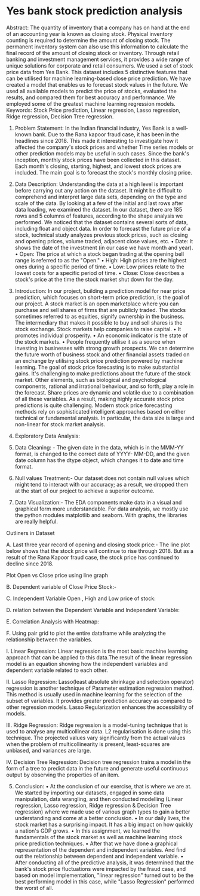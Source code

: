 # Yes bank stock prediction analysis
Abstract: 
The quantity of inventory that a company has on hand at the end of an accounting year is known as closing stock. Physical inventory counting is required to determine the amount of closing stock. The permanent inventory system can also use this information to calculate the final record of the amount of closing stock or inventory. Through retail banking and investment management services, it provides a wide range of unique solutions for corporate and retail consumers. 
We used a set of stock price data from Yes Bank. This dataset includes 5 distinctive features that can be utilised for machine learning-based close price prediction. We have created a model that enables us to forecast stock values in the future. 
We used all available models to predict the price of stocks, evaluated the results, and compared them for best accuracy and performance. We employed some of the greatest machine learning regression models.
Keywords: Stock Price prediction, Linear regression, Lasso regression, Ridge regression,             Decision Tree regression.

1.	Problem Statement:
In the Indian financial industry, Yes Bank is a well-known bank. Due to the Rana kapoor fraud case, it has been in the headlines since 2018. This made it interesting to investigate how it affected the company's stock prices and whether Time series models or other prediction models may be useful in such cases. Since the bank's inception, monthly stock prices have been collected in this dataset. Each month's closing, starting, highest, and lowest stock prices are included. The main goal is to forecast the stock's monthly closing price.




2.	Data Description:
Understanding the data at a high level is important before carrying out any action on the dataset. It might be difficult to comprehend and interpret large data sets, depending on the type and scale of the data. By looking at a few of the initial and last rows after data loading, we examined the dataset. In our dataset, there are 185 rows and 5 columns of features, according to the shape analysis we performed. We noticed that the dataset contains several sorts of data, including float and object data. In order to forecast the future price of a stock, technical study analyzes previous stock prices, such as closing and opening prices, volume traded, adjacent close values, etc.
•	Date: It shows the date of the investment (in our case we have month and year).
•	Open: The price at which a stock began trading at the opening bell range is referred to as the "Open."
•	High: High prices are the highest ones during a specific period of time.
•	Low: Low prices relate to the lowest costs for a specific period of time.
•	Close: Close describes a stock's price at the time the stock market shut down for the day.

3.	Introduction:
In our project, building a prediction model for near price prediction, which focuses on short-term price prediction, is the goal of our project. 
A stock market is an open marketplace where you can purchase and sell shares of firms that are publicly traded. The stocks sometimes referred to as equities, signify ownership in the business. The intermediary that makes it possible to buy and sell shares is the stock exchange. Stock markets help companies to raise capital.
•	It promotes individual prosperity.
•	An economic indicator is the state of the stock markets.
•	People frequently utilise it as a source when investing in businesses with strong growth prospects.
We can determine the future worth of business stock and other financial assets traded on an exchange by utilising stock price prediction powered by machine learning. 
The goal of stock price forecasting is to make substantial gains. It's challenging to make predictions about the future of the stock market. Other elements, such as biological and psychological components, rational and irrational behaviour, and so forth, play a role in the forecast. Share prices are dynamic and volatile due to a combination of all these variables. As a result, making highly accurate stock price predictions is quite challenging.
Modern stock price forecasting methods rely on sophisticated intelligent approaches based on either technical or fundamental analysis. In particular, the data size is large and non-linear for stock market analysis.


4.	Exploratory Data Analysis:
1.	Data Cleaning: -
The given date in the data, which is in the MMM-YY format, is changed to the correct date of YYYY- MM-DD, and the given date column has the dtype object, which changes it to date and time format.
2.	Null values Treatment:-
Our dataset does not contain null values which might tend to interact with our accuracy; as a result, we dropped them at the start of our project to achieve a superior outcome.
3.	Data Visualization:- 
The EDA components make data in a visual and graphical form more understandable. For data analysis, we mostly use the python modules matplotlib and seaborn. With graphs, the libraries are really helpful.



 
 
Outliners in Dataset


A.	Last three year record of opening and closing stock price:-
The line plot below shows that the stock price will continue to rise through 2018. But as a result of the Rana Kapoor fraud case, the stock price has continued to decline since 2018.

 
Plot Open vs Close price using line graph



B.	Dependent variable of Close Price Stock:-
 

 



C.	Independent Variable Open , High and Low price of stock:

 

 


 

D.	relation between the Dependent Variable and Independent Variable:

 


 


 

E.	Correlation Analysis with Heatmap:
 
F.	Using pair grid to plot the entire dataframe while analyzing the relationship between the variables.
 
I.	Linear Regression: 
Linear regression is the most basic machine learning approach that can be applied to this data.The result of the linear regression model is an equation showing how the independent variables and dependent variable related to each other.

 


 
II.	Lasso Regression:
Lasso(least absolute shrinkage and selection operator) regression is another technique of Parameter estimation regression method. This method is usually used in machine learning for the selection of the subset of variables. It provides greater prediction accuracy as compared to other regression models. Lasso Regularization enhances the accessibility of models.

 

 
III.	Ridge Regression:
Ridge regression is a model-tuning technique that is used to analyse any multicollinear data. L2 regularisation is done using this technique. The projected values vary significantly from the actual values when the problem of multicollinearity is present, least-squares are unbiased, and variances are large.

 


 

IV.	Decision Tree Regression:
Decision tree regression trains a model in the form of a tree to predict data in the future and generate useful continuous output by observing the properties of an item.

 


 
5.	Conclusion: 
•	At the conclusion of our exercise, that is where we are at. We started by importing our datasets, engaged in some data manipulation, data wrangling, and then conducted modelling (Linear regression, Lasso regression, Ridge regression & Decision Tree regression) where we made use of various graph types to gain a better understanding and come at a better conclusion.
•	In our daily lives, the stock market has a surprising impact. It has a big impact on how quickly a nation's GDP grows. 
•	In this assignment, we learned the fundamentals of the stock market as well as machine learning stock price prediction techniques.
•	After that we have done a graphical representation of the dependent and independent variables. And find out the relationship between dependent and independent variable.
•	After conducting all of the predictive analysis, it was determined that the bank's stock price fluctuations were impacted by the fraud case, and based on model implementation, "linear regression" turned out to be the best performing model in this case, while "Lasso Regression" performed the worst of all. 


